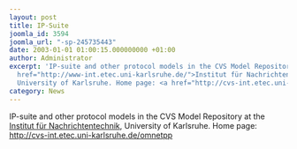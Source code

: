 ```yaml
---
layout: post
title: IP-Suite
joomla_id: 3594
joomla_url: "-sp-245735443"
date: 2003-01-01 01:00:15.000000000 +01:00
author: Administrator
excerpt: 'IP-suite and other protocol models in the CVS Model Repository at the <a
  href="http://www-int.etec.uni-karlsruhe.de/">Institut für Nachrichtentechnik</a>,
  University of Karlsruhe. Home page: <a href="http://cvs-int.etec.uni-karlsruhe.de/omnetpp">http://cvs-int.etec.uni-karlsruhe.de/omnetpp</a>'
category: News
---
```

IP-suite and other protocol models in the CVS Model Repository at the <a href="http://www-int.etec.uni-karlsruhe.de/">Institut für Nachrichtentechnik</a>, University of Karlsruhe. Home page: <a href="http://cvs-int.etec.uni-karlsruhe.de/omnetpp">http://cvs-int.etec.uni-karlsruhe.de/omnetpp</a>
